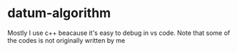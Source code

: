 # datum-algorithm
Mostly I use c++ beacause it's easy to debug in vs code. Note that some of the codes is not originally written by me
